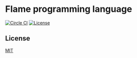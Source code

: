 # Flame programming language

[![Circle CI](https://img.shields.io/circleci/project/github/raviqqe/coel.svg?style=flat-square)](https://circleci.com/gh/raviqqe/coel)
[![License](https://img.shields.io/github/license/raviqqe/coel.svg?style=flat-square)](https://opensource.org/licenses/MIT)

## License

[MIT](LICENSE)
